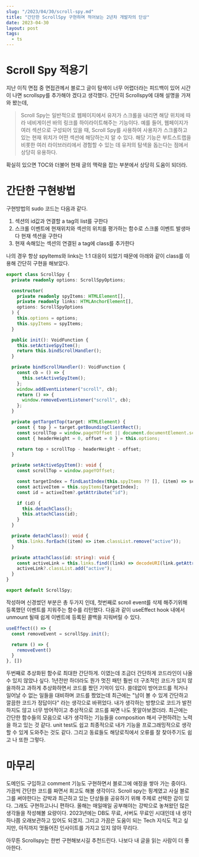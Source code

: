 ```yaml
---
slug: "/2023/04/30/scroll-spy.md"
title: "간단한 ScrollSpy 구현하며 적어보는 2년차 개발자의 단상"
date: 2023-04-30
layout: post
tags:
  - ts
---
```


# Scroll Spy 적용기
 지난 이직 면접 중 면접관께서 블로그 글이 탐색이 너무 어렵더라는 피드백이 있어 시간이 나면 scrollspy를 추가해야 겠다고 생각했다. 간단히 Scrollspy에 대해 설명을 가져와 봤는데,
 > Scroll Spy는 일반적으로 웹페이지에서 유저가 스크롤을 내리면 해당 위치에 따라 네비게이션 바의 링크를 하이라이트해주는 기능이다. 예를 들어, 웹페이지가 여러 섹션으로 구성되어 있을 때, Scroll Spy를 사용하여 사용자가 스크롤하고 있는 현재 위치가 어떤 섹션에 해당하는지 알 수 있다. 해당 기능은 부트스트랩을 비롯한 여러 라이브러리에서 경험할 수 있는 데 유저의 탐색을 돕는다는 점에서 상당히 유용하다.

 확실히 있으면 TOC와 더불어 현재 글의 맥락을 잡는 부분에서 상당히 도움이 되더라.

# 간단한 구현방법
구현방법의 sudo 코드는 다음과 같다.

1. 섹션의 id값과 연결할 a tag의 list를 구한다
2. 스크롤 이벤트에 현재위치와 섹션의 위치를 평가하는 함수로 스크롤 이벤트 발생마다 현재 섹션을 구한다
3. 현재 속해있는 섹션의 연결된 a tag에 class를 추가한다

나의 경우 항상 spyItems와 links는 1:1 대응이 되었기 때문에 아래와 같이 class를 이용해 간단히 구현을 해보았다.

```ts
export class ScrollSpy {
  private readonly options: ScrollSpyOptions;

  constructor(
    private readonly spyItems: HTMLElement[],
    private readonly links: HTMLAnchorElement[],
    options: ScrollSpyOptions
  ) {
    this.options = options;
    this.spyItems = spyItems;
  }

  public init(): VoidFunction {
    this.setActiveSpyItem();
    return this.bindScrollHandler();
  }

  private bindScrollHandler(): VoidFunction {
    const cb = () => {
      this.setActiveSpyItem();
    };
    window.addEventListener("scroll", cb);
    return () => {
      window.removeEventListener("scroll", cb);
    };
  }

  private getTargetTop(target: HTMLElement) {
    const { top } = target.getBoundingClientRect();
    const scrollTop = window.pageYOffset || document.documentElement.scrollTop;
    const { headerHeight = 0, offset = 0 } = this.options;

    return top + scrollTop - headerHeight - offset;
  }

  private setActiveSpyItem(): void {
    const scrollTop = window.pageYOffset;

    const targetIndex = findLastIndex(this.spyItems ?? [], (item) => scrollTop >= this.getTargetTop(item));
    const activeItem = this.spyItems[targetIndex];
    const id = activeItem?.getAttribute("id");

    if (id) {
      this.detachClass();
      this.attachClass(id);
    }
  }

  private detachClass(): void {
    this.links.forEach((item) => item.classList.remove("active"));
  }

  private attachClass(id: string): void {
    const activeLink = this.links.find((link) => decodeURI(link.getAttribute("href")?.replace(/^#/, "") ?? "") === id);
    activeLink?.classList.add("active");
  }
}

export default ScrollSpy;
```

작성하며 신경썼던 부분은 총 두가지 인데,
첫번째로 scroll event를 삭제 해주기위해 등록했던 이벤트를 지워주는 함수를 리턴했다. 다음과 같이 useEffect hook 내에서 unmount 될때 쉽게 이벤트에 등록된 콜백을 지워버릴 수 있다.
```ts
useEffect(() => {
  const removeEvent = scrollSpy.init();

  return () => {
    removeEvent()
  }
}, [])
```
 두번째로 추상화된 함수로 최대한 간단하게. 이였는데 조금더 간단하게 코드라인이 나올 수 있지 않았나 싶다. 1년전만 하더라도 뭔가 멋진 패턴 훨씬 더 구조적인 코드가 있지 않을까하고 과하게 추상화하면서 코드를 짰던 기억이 있다. 쓸데없이 방어코드를 적거나 일어날 수 없는 일들을 대비하며 코드를 짰었는데 최근에는 "남이 볼 수 있게 간단하고 깔끔한 코드가 정답이다" 라는 생각으로 바뀌었다. 내가 생각하는 방향으로 코드가 발전하지도 않고 너무 방어적이고 추상적으로 코드를 짜면 나도 못알아보겠더라.
 최근에는 간단한 함수들의 모음으로 내가 생각하는 기능들을 composition 해서 구현하려는 노력을 하고 있는 것 같다. unit test도 쉽고 최종적으로 내가 기능을 프로그래밍적으로 생각할 수 있게 도와주는 것도 같다. 그리고 동료들도 해당로직에서 오류를 잘 찾아주기도 쉽고 나 또한 그렇다.

# 마무리
 도메인도 구입하고 comment 기능도 구현하면서 블로그에 애정을 쌓아 가는 중이다. 가끔씩 간단한 코드를 짜면서 회고도 해볼 생각이다.
 Scroll spy는 핑계였고 사실 블로그를 써야한다는 강박과 최근하고 있는 단상들을 공유하기 위해 주제로 선택한 감이 있다. 그래도 구현하고나니 편하다.
올해는 매일매일 공부해야는 강박으로 놓쳐왔던 많은 생각들을 작성해볼 요량이다. 2023년에는 DB도 무료, 서버도 무료인 시대인데 내 생각하나쯤 오래보관하고 있어도 되겠지.
그리고 가끔은 도움이 되는 Tech 지식도 적고 싶지만, 아직까지 멋들어진 인사이트를 가지고 있지 않아 무리다.

아무튼 Scrollspy는 한번 구현해보시길 추천드린다. 나보다 내 글을 읽는 사람이 더 좋아한다.
